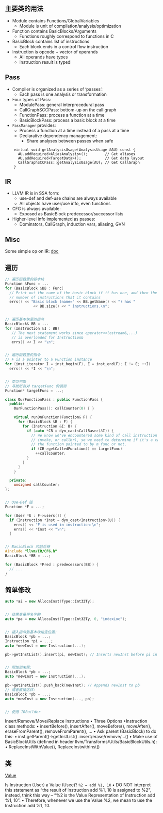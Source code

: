 ## 主要类的用法

* Module contains Functions/GlobalVariables
  * Module is unit of compilation/analysis/optimization
* Function contains BasicBlocks/Arguments
  * Functions roughly correspond to functions in C
* BasicBlock contains list of instructions
  * Each block ends in a control flow instruction
* Instruction is opcode + vector of operands
  * All operands have types
  * Instruction result is typed

## Pass

* Compiler is organized as a series of ‘passes’:
  * Each pass is one analysis or transformation
* Four types of Pass:
  * ModulePass: general interprocedural pass
  * CallGraphSCCPass: bottom-up on the call graph
  * FunctionPass: process a function at a time
  * BasicBlockPass: process a basic block at a time
* `PassManager` provides:
  * Process a function at a time instead of a pass at a time
  * Declarative dependency management:
    * Share analyses between passes when safe

````
    virtual void getAnalysisUsage(AnalysisUsage &AU) const {
      AU.addRequired<AliasAnalysis>();        // Get aliases
      AU.addRequired<TargetData>();           // Get data layout
      CallGraphSCCPass::getAnalysisUsage(AU); // Get CallGraph
    }
````

## IR

* LLVM IR is in SSA form:
  * use-def and def-use chains are always available
  * All objects have user/use info, even functions
* CFG is always available:
  * Exposed as BasicBlock predecessor/successor lists
* Higher-level info implemented as passes:
  * Dominators, CallGraph, induction vars, aliasing, GVN

## Misc

Some simple op on IR: [doc](https://llvm.org/docs/ProgrammersManual.html#helpful-hints-for-common-operations)

## 遍历

````cpp
// 遍历函数里的基本块
Function &Func = ...
for (BasicBlock &BB : Func)
  // Print out the name of the basic block if it has one, and then the
  // number of instructions that it contains
  errs() << "Basic block (name=" << BB.getName() << ") has "
             << BB.size() << " instructions.\n";


// 遍历基本块里的指令
BasicBlock& BB = ...
for (Instruction &I : BB)
   // The next statement works since operator<<(ostream&,...)
   // is overloaded for Instruction&
   errs() << I << "\n";


// 遍历函数里的指令
// F is a pointer to a Function instance
for (inst_iterator I = inst_begin(F), E = inst_end(F); I != E; ++I)
  errs() << *I << "\n";


// 类型判断
// 寻找所有对 targetFunc 的调用
Function* targetFunc = ...;

class OurFunctionPass : public FunctionPass {
  public:
    OurFunctionPass(): callCounter(0) { }

    virtual runOnFunction(Function& F) {
      for (BasicBlock &B : F) {
        for (Instruction &I: B) {
          if (auto *CB = dyn_cast<CallBase>(&I)) {
            // We know we've encountered some kind of call instruction (call,
            // invoke, or callbr), so we need to determine if it's a call to
            // the function pointed to by m_func or not.
            if (CB->getCalledFunction() == targetFunc)
              ++callCounter;
          }
        }
      }
    }

  private:
    unsigned callCounter;
};


// Use-Def 链
Function *F = ...;

for (User *U : F->users()) {
  if (Instruction *Inst = dyn_cast<Instruction>(U)) {
    errs() << "F is used in instruction:\n";
    errs() << *Inst << "\n";
  }


// BasicBlock 的前后继
#include "llvm/IR/CFG.h"
BasicBlock *BB = ...;

for (BasicBlock *Pred : predecessors(BB)) {
  // ...
}
````

## 简单修改

````cpp
auto *ai = new AllocaInst(Type::Int32Ty);


// 结果变量带名字的
auto *pa = new AllocaInst(Type::Int32Ty, 0, "indexLoc");


// 插入指令到基本块指定位置:
BasicBlock *pb = ...;
Instruction *pi = ...;
auto *newInst = new Instruction(...);

pb->getInstList().insert(pi, newInst); // Inserts newInst before pi in pb


// 附加到末尾:
BasicBlock *pb = ...;
auto *newInst = new Instruction(...);

pb->getInstList().push_back(newInst); // Appends newInst to pb
// 或者直接这样:
BasicBlock *pb = ...;
auto *newInst = new Instruction(..., pb);


// 使用 IRBuilder

````

Insert/Remove/Move/Replace Instructions 
• Three Options 
•Instruction class methods: 
• insertBefore(), insertAfter(), moveBefore(), moveAfter(), eraseFromParent(), removeFromParent(), … 
• Ask parent (BasicBlock) to do this: 
• inst.getParent()->getInstList() .insert/erase/remove/…() 
• Make use of BasicBlockUtils (defined in header llvm/Transforms/Utils/BasicBlockUtils.h): 
• ReplaceInstWithValue(), ReplaceInstwithInst()

## 类

[Value](https://llvm.org/doxygen/classllvm_1_1Value.html)

Is Instruction (User) a Value (Usee)? 
`%2 = add %1, 10`
• DO NOT interpret this statement as “the result of Instruction add %1, 10 is assigned to %2”, instead, think this way – “%2 is the Value Representation of Instruction add %1, 10”. 
• Therefore, whenever we use the Value %2, we mean to use the Instruction add %1, 10.

